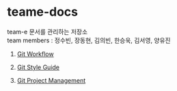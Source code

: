 # teame-docs

team-e 문서를 관리하는 저장소 <br />
team members : 정수빈, 장동현, 김의빈, 한승욱, 김서영, 양유진

1. [Git Workflow](https://github.com/team-e-techeer/teame-docs/blob/main/gitproject/workflow.md)

2. [Git Style Guide](https://github.com/team-e-techeer/teame-docs/blob/main/styleguide/style-guide.md)

3. [Git Project Management](https://github.com/team-e-techeer/teame-docs/blob/main/gitproject/management.md)
